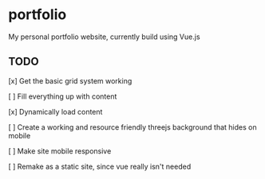 # portfolio

My personal portfolio website, currently build using Vue.js

## TODO
[x] Get the basic grid system working

[ ] Fill everything up with content

[x] Dynamically load content

[ ] Create a working and resource friendly threejs background that hides on mobile

[ ] Make site mobile responsive

[ ] Remake as a static site, since vue really isn't needed